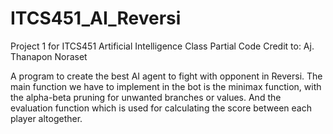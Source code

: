 # ITCS451_AI_Reversi
Project 1 for ITCS451 Artificial Intelligence Class 
Partial Code Credit to: Aj. Thanapon Noraset

A program to create the best AI agent to fight with opponent in Reversi. The main function we have to implement in the bot
is the minimax function, with the alpha-beta pruning for unwanted branches or values. And the evaluation function which is used for calculating the score between each player
altogether.
